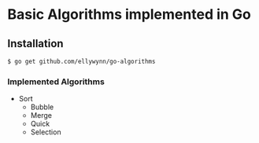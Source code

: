 # Basic Algorithms implemented in Go

## Installation
```bash
$ go get github.com/ellywynn/go-algorithms
```

### Implemented Algorithms
* Sort
  - Bubble
  - Merge
  - Quick
  - Selection
